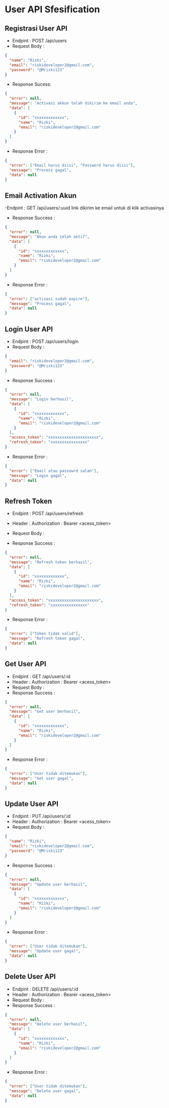# User API Sfesification

## Registrasi User API

- Endpint : POST /api/users
- Request Body :

```json
{
  "name": "Rizki",
  "email": "riskideveloper2@gmail.com",
  "password": "@Mriski123"
}
```

- Response Sucess:

```json
{
  "error": null,
  "message": "Activasi akkun telah dikirim ke email anda",
  "data": [
    {
      "id": "xxxxxxxxxxxxx",
      "name": "Rizki",
      "email": "riskideveloper2@gmail.com"
    }
  ]
}
```

- Response Error :

```json
{
  "error": ["Email harus diisi", "Password harus diisi"],
  "message": "Process gagal",
  "data": null
}
```

## Email Activation Akun

-Endpint : GET /api/users/:uuid
link dikirim ke email untuk di klik activasinya

- Response Success :

```json
{
  "error": null,
  "message": "Akun anda telah aktif",
  "data": [
    {
      "id": "xxxxxxxxxxxxx",
      "name": "Rizki",
      "email": "riskideveloper2@gmail.com"
    }
  ]
}
```

- Response Error :

```json
{
  "error": ["activasi sudah expire"],
  "message": "Process gagal",
  "data": null
}
```

## Login User API

- Endpint : POST /api/users/login
- Request Body :

```json
{
  "email": "riskideveloper2@gmail.com",
  "password": "@Mriski123"
}
```

- Response Success :

```json
{
  "error": null,
  "message": "Login berhasil",
  "data": [
    {
      "id": "xxxxxxxxxxxxx",
      "name": "Rizki",
      "email": "riskideveloper2@gmail.com"
    }
  ],
  "access_token": "xxxxxxxxxxxxxxxxxxxxxx",
  "refresh_token": "xxxxxxxxxxxxxxxx"
}
```

- Response Error :

```json
{
  "error": ["Email atau passowrd salah"],
  "message": "Login gagal",
  "data": null
}
```

## Refresh Token

- Endpint : POST /api/users/refresh
- Header : Authorization : Bearer <acess_token>
- Request Body :

- Response Success :

```json
{
  "error": null,
  "message": "Refresh token berhasil",
  "data": [
    {
      "id": "xxxxxxxxxxxxx",
      "name": "Rizki",
      "email": "riskideveloper2@gmail.com"
    }
  ],
  "access_token": "xxxxxxxxxxxxxxxxxxxxxx",
  "refresh_token": "xxxxxxxxxxxxxxxx"
}
```

- Response Error :

```json
{
  "error": ["Token tidak valid"],
  "message": "Refresh token gagal",
  "data": null
}
```

## Get User API

- Endpint : GET /api/users/:id
- Header : Authorization : Bearer <acess_token>
- Request Body :
- Response Success :

```json
{
  "error": null,
  "message": "Get user berhasil",
  "data": [
    {
      "id": "xxxxxxxxxxxxx",
      "name": "Rizki",
      "email": "riskideveloper2@gmail.com"
    }
  ]
}
```

- Response Error :

```json
{
  "error": ["User tidak ditemukan"],
  "message": "Get user gagal",
  "data": null
}
```

## Update User API

- Endpint : PUT /api/users/:id
- Header : Authorization : Bearer <acess_token>
- Request Body :

```json
{
  "name": "Rizki",
  "email": "riskideveloper2@gmail.com",
  "password": "@Mriski123"
}
```

- Response Success :

```json
{
  "error": null,
  "message": "Update user berhasil",
  "data": [
    {
      "id": "xxxxxxxxxxxxx",
      "name": "Rizki",
      "email": "riskideveloper2@gmail.com"
    }
  ]
}
```

- Response Error :

```json
{
  "error": ["User tidak ditemukan"],
  "message": "Update user gagal",
  "data": null
}
```

## Delete User API

- Endpint : DELETE /api/users/:id
- Header : Authorization : Bearer <acess_token>
- Request Body :
- Response Success :

```json
{
  "error": null,
  "message": "Delete user berhasil",
  "data": [
    {
      "id": "xxxxxxxxxxxxx",
      "name": "Rizki",
      "email": "riskideveloper2@gmail.com"
    }
  ]
}
```

- Response Error :

```json
{
  "error": ["User tidak ditemukan"],
  "message": "Delete user gagal",
  "data": null
}
```
